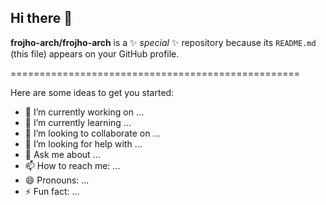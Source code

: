 ## Hi there 👋

**frojho-arch/frojho-arch** is a ✨ _special_ ✨ repository because its `README.md` (this file) appears on your GitHub profile.

==================================================

Here are some ideas to get you started:

- 🔭 I’m currently working on ...
- 🌱 I’m currently learning ...
- 👯 I’m looking to collaborate on ...
- 🤔 I’m looking for help with ...
- 💬 Ask me about ...
- 📫 How to reach me: ...
- 😄 Pronouns: ...
- ⚡ Fun fact: ...


